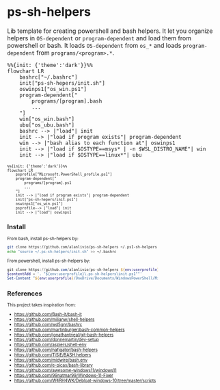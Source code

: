 # ps-sh-helpers

Lib template for creating powershell and bash helpers. It let you organize helpers in `OS-dependent` or `program-dependent` and load them from powershell or bash. It loads `OS-dependent` from `os_*` and loads `program-dependent` from `programs/<program>.*`.

```mermaid
%%{init: {'theme':'dark'}}%%
flowchart LR
    bashrc["~/.bashrc"]
    init["ps-sh-hepers/init.sh"]
    oswinps1["os_win.ps1"]
    program-dependent["
        programs/[program].bash
        ...
    "]
    win["os_win.bash"]
    ubu["os_ubu.bash"]
    bashrc --> |"load"| init
    init --> |"load if program exists"| program-dependent
    win --> |"bash alias to each function at"| oswinps1
    init --> |"load if $OSTYPE==msys* | -n $WSL_DISTRO_NAME"| win
    init --> |"load if $OSTYPE==linux*"| ubu
```

<div style="transform: scale(0.7); transform-origin: top left;">

```mermaid
%%{init: {'theme':'dark'}}%%
flowchart LR
    psprofile["Microsoft.PowerShell_profile.ps1"]
    program-dependent["
        programs/[program].ps1
        ...
    "]
    init --> |"load if program exists"| program-dependent
    init["ps-sh-hepers/init.ps1"]
    oswinps1["os_win.ps1"]
    psprofile--> |"load"| init
    init --> |"load"| oswinps1
```
<div>

## Install

From bash, install ps-sh-helpers by:

```bash
git clone https://github.com/alanlivio/ps-sh-helpers ~/.ps1-sh-helpers
echo "source ~/.ps-sh-helpers/init.sh" >> ~/.bashrc
```

From powershell, install ps-sh-helpers by:

```ps1
git clone https://github.com/alanlivio/ps-sh-helpers ${env:userprofile}\.ps1-sh-helpers
$contentAdd = '. "${env:userprofile}\.ps-sh-helpers\init.ps1""'
Set-Content "${env:userprofile}/OneDrive/Documents/WindowsPowerShell/Microsoft.PowerShell_profile.ps1" $contentAdd
```

## References

This project takes inspiration from:

- <https://github.com/Bash-it/bash-it>
- <https://github.com/milianw/shell-helpers>
- <https://github.com/wd5gnr/bashrc>
- <https://github.com/martinburger/bash-common-helpers>
- <https://github.com/jonathantneal/git-bash-helpers>
- <https://github.com/donnemartin/dev-setup>
- <https://github.com/aspiers/shell-env>
- <https://github.com/nafigator/bash-helpers>
- <https://github.com/TiSiE/BASH.helpers>
- <https://github.com/midwire/bash.env>
- <https://github.com/e-picas/bash-library>
- <https://github.com/awesome-windows11/windows11>
- <https://github.com/99natmar99/Windows-11-Fixer>
- <https://github.com/W4RH4WK/Debloat-windows-10/tree/master/scripts>
